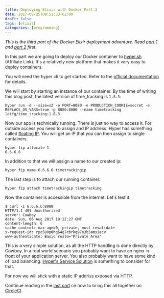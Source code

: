 ```yaml
---
title: Deploying Elixir with Docker Part 3
date: 2017-08-25T09:51:33+02:00
draft: false
tags: [elixir]
categories: [programming]
---
```


*This is the third part of the Docker Elixir deployment adventure. Read [part 1](/blog/2017/08/11/deploying-elixir-projects-with-docker-and-distillery/) and [part 2](/blog/2017/08/17/deploying-elixir-with-docker-part-2/) first.*

In this part we are going to deploy our Docker container to [hyper.sh](https://console.hyper.sh/register/invite/j6lwdRzl5duM1ar7jM4Ktgzj8rae9xIj) (Affiliate Link). It's a relatively new platform that makes it very easy to deploy containers.

You will need the hyper cli to get started. Refer to the [official documentation](https://docs.hyper.sh/GettingStarted/install.html) for details.

We will start by starting an instance of our container. By the time of writing this blog post, the latest version of time_tracking is `1.8.3`:

```shell
hyper run -d --size=s2 -e PORT=8080 -e PRODUCTION_COOKIE=secret -e REPLACE_OS_VARS=true -p 8080:8080 --name timetracking leifg/time_tracking:1.8.3
```


Now our app is technically running. There is just no way to access it. For outside access you need to assign and IP address. Hyper has something called  [floating IP](https://docs.hyper.sh/Feature/network/fip.html). You will get an IP that you can then assign to single containers.

```shell
hyper fip allocate 1
6.6.6.6
```


In addition to that we will assign a name to our created ip:

```shell
hyper fip name 6.6.6.6 timetrackingip
```


The last step is to attach our running container.

```shell
hyper fip attach timetrackingip timetracking
```


Now the container is accessible from the internet. Let's test it:

```shell
$ curl -I 6.6.6.6:8080
HTTP/1.1 401 Unauthorized
server: Cowboy
date: Sun, 06 Aug 2017 19:22:27 GMT
content-length: 0
cache-control: max-age=0, private, must-revalidate
x-request-id: rpo580p0hg64g7cbrkg97o3b5amsiacv
www-authenticate: Basic realm="Private Area"
```


This is a very simple solution, as all the HTTP handling is done directly by Cowboy. In a real world scenario you probably want to have an nginx in front of your application server. You also probably want to have some kind of load balancing. [Hyper's Service Solution](https://docs.hyper.sh/Feature/container/service.html) is something to consider for that.

For now we will stick with a static IP addriss exposed via HTTP.

Continue reading in the [last part](/blog/2017/09/01/deploying-elixir-with-docker-part-4/) on how to bring this all together on [CircleCI](https://circleci.com).
